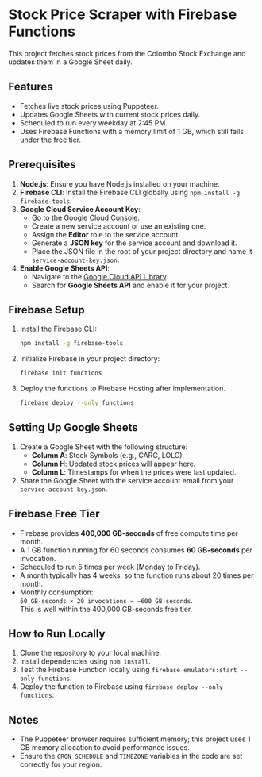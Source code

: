 # Stock Price Scraper with Firebase Functions

This project fetches stock prices from the Colombo Stock Exchange and updates them in a Google Sheet daily.

## Features

- Fetches live stock prices using Puppeteer.
- Updates Google Sheets with current stock prices daily.
- Scheduled to run every weekday at 2:45 PM.
- Uses Firebase Functions with a memory limit of 1 GB, which still falls under the free tier.

## Prerequisites

1. **Node.js**: Ensure you have Node.js installed on your machine.
2. **Firebase CLI**: Install the Firebase CLI globally using `npm install -g firebase-tools`.
3. **Google Cloud Service Account Key**:
   - Go to the [Google Cloud Console](https://console.cloud.google.com/).
   - Create a new service account or use an existing one.
   - Assign the **Editor** role to the service account.
   - Generate a **JSON key** for the service account and download it.
   - Place the JSON file in the root of your project directory and name it `service-account-key.json`.
4. **Enable Google Sheets API**:
   - Navigate to the [Google Cloud API Library](https://console.cloud.google.com/apis/library).
   - Search for **Google Sheets API** and enable it for your project.

## Firebase Setup

1. Install the Firebase CLI:
   ```bash
   npm install -g firebase-tools
2. Initialize Firebase in your project directory:
   ```bash
   firebase init functions
3. Deploy the functions to Firebase Hosting after implementation.
   ```bash
   firebase deploy --only functions


## Setting Up Google Sheets

1. Create a Google Sheet with the following structure:
   - **Column A**: Stock Symbols (e.g., CARG, LOLC).
   - **Column H**: Updated stock prices will appear here.
   - **Column L**: Timestamps for when the prices were last updated.
2. Share the Google Sheet with the service account email from your `service-account-key.json`.
   

## Firebase Free Tier

- Firebase provides **400,000 GB-seconds** of free compute time per month.
- A 1 GB function running for 60 seconds consumes **60 GB-seconds** per invocation.
- Scheduled to run 5 times per week (Monday to Friday).
- A month typically has 4 weeks, so the function runs about 20 times per month.
- Monthly consumption:  
  `60 GB-seconds × 20 invocations = ~600 GB-seconds`.  
  This is well within the 400,000 GB-seconds free tier.


## How to Run Locally

1. Clone the repository to your local machine.
2. Install dependencies using `npm install`.
3. Test the Firebase Function locally using `firebase emulators:start --only functions`.
4. Deploy the function to Firebase using `firebase deploy --only functions`.


## Notes

- The Puppeteer browser requires sufficient memory; this project uses 1 GB memory allocation to avoid performance issues.
- Ensure the `CRON_SCHEDULE` and `TIMEZONE` variables in the code are set correctly for your region.

